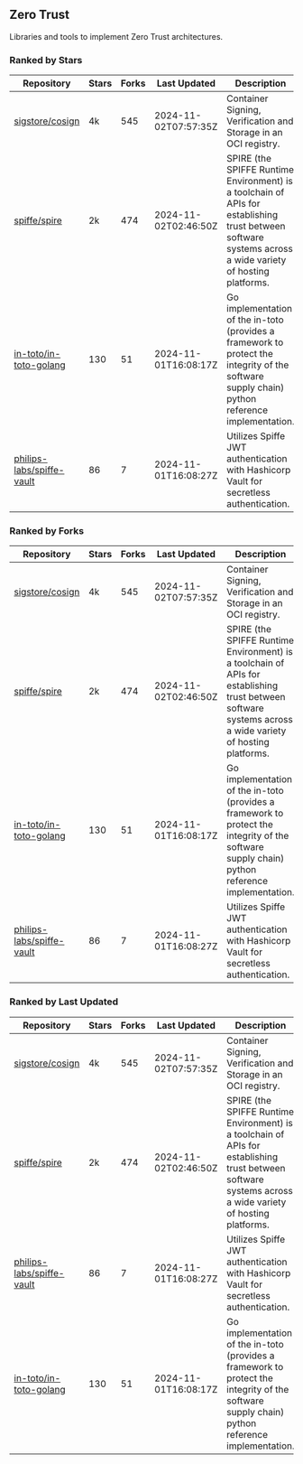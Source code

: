 ## Zero Trust

Libraries and tools to implement Zero Trust architectures.

### Ranked by Stars

| Repository | Stars | Forks | Last Updated | Description | 
|------------|-------|-------|--------------|-------------|
| [sigstore/cosign](https://github.com/sigstore/cosign) | 4k | 545 | 2024-11-02T07:57:35Z |  Container Signing, Verification and Storage in an OCI registry. |
| [spiffe/spire](https://github.com/spiffe/spire) | 2k | 474 | 2024-11-02T02:46:50Z |  SPIRE (the SPIFFE Runtime Environment) is a toolchain of APIs for establishing trust between software systems across a wide variety of hosting platforms. |
| [in-toto/in-toto-golang](https://github.com/in-toto/in-toto-golang) | 130 | 51 | 2024-11-01T16:08:17Z |  Go implementation of the in-toto (provides a framework to protect the integrity of the software supply chain) python reference implementation. |
| [philips-labs/spiffe-vault](https://github.com/philips-labs/spiffe-vault) | 86 | 7 | 2024-11-01T16:08:27Z |  Utilizes Spiffe JWT authentication with Hashicorp Vault for secretless authentication. |

### Ranked by Forks

| Repository | Stars | Forks | Last Updated | Description | 
|------------|-------|-------|--------------|-------------|
| [sigstore/cosign](https://github.com/sigstore/cosign) | 4k | 545 | 2024-11-02T07:57:35Z |  Container Signing, Verification and Storage in an OCI registry. |
| [spiffe/spire](https://github.com/spiffe/spire) | 2k | 474 | 2024-11-02T02:46:50Z |  SPIRE (the SPIFFE Runtime Environment) is a toolchain of APIs for establishing trust between software systems across a wide variety of hosting platforms. |
| [in-toto/in-toto-golang](https://github.com/in-toto/in-toto-golang) | 130 | 51 | 2024-11-01T16:08:17Z |  Go implementation of the in-toto (provides a framework to protect the integrity of the software supply chain) python reference implementation. |
| [philips-labs/spiffe-vault](https://github.com/philips-labs/spiffe-vault) | 86 | 7 | 2024-11-01T16:08:27Z |  Utilizes Spiffe JWT authentication with Hashicorp Vault for secretless authentication. |

### Ranked by Last Updated

| Repository | Stars | Forks | Last Updated | Description | 
|------------|-------|-------|--------------|-------------|
| [sigstore/cosign](https://github.com/sigstore/cosign) | 4k | 545 | 2024-11-02T07:57:35Z |  Container Signing, Verification and Storage in an OCI registry. |
| [spiffe/spire](https://github.com/spiffe/spire) | 2k | 474 | 2024-11-02T02:46:50Z |  SPIRE (the SPIFFE Runtime Environment) is a toolchain of APIs for establishing trust between software systems across a wide variety of hosting platforms. |
| [philips-labs/spiffe-vault](https://github.com/philips-labs/spiffe-vault) | 86 | 7 | 2024-11-01T16:08:27Z |  Utilizes Spiffe JWT authentication with Hashicorp Vault for secretless authentication. |
| [in-toto/in-toto-golang](https://github.com/in-toto/in-toto-golang) | 130 | 51 | 2024-11-01T16:08:17Z |  Go implementation of the in-toto (provides a framework to protect the integrity of the software supply chain) python reference implementation. |

